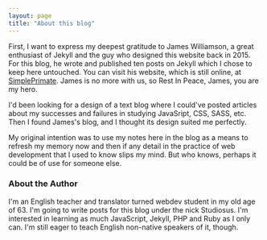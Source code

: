 ```yaml
---
layout: page
title: "About this blog"
---
```


First, I want to express my deepest gratitude to James Williamson, a great enthusiast of Jekyll and the guy who designed this website back in 2015. For this blog, he wrote and published ten posts on Jekyll which I chose to keep here untouched. You can visit his website, which is still online, at [SimplePrimate](http://simpleprimate.com/ "SimplePrimate"). James is no more with us, so Rest In Peace, James, you are my hero.

I'd been looking for a design of a text blog where I could've posted articles about my successes and failures in studying JavaSript, CSS, SASS, etc. Then I found James's blog, and I thought its design suited me perfectly.

My original intention was to use my notes here in the blog as a means to refresh my memory now and then if any detail in the practice of web development that I used to know slips my mind. But who knows, perhaps it could be of use for someone else.

### About the Author

I'm an English teacher and translator turned webdev student in my old age of 63. I'm going to write posts for this blog under the nick Studiosus. I'm interested in learning as much JavaScript, Jekyll, PHP and Ruby as I only can. I'm still eager to teach English non-native speakers of it, though.
